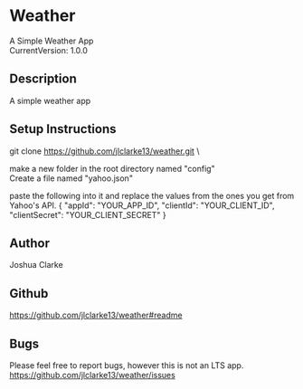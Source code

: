 # Weather
A Simple Weather App\
CurrentVersion: 1.0.0

## Description
A simple weather app

## Setup Instructions
git clone https://github.com/jlclarke13/weather.git \

make a new folder in the root directory named "config"\
Create a file named "yahoo.json"

paste the following into it and replace the values from the ones you get from Yahoo's API.
{
  "appId": "YOUR_APP_ID",
  "clientId": "YOUR_CLIENT_ID",
  "clientSecret": "YOUR_CLIENT_SECRET"
}

## Author
Joshua Clarke

## Github
https://github.com/jlclarke13/weather#readme

## Bugs
Please feel free to report bugs, however this is not an LTS app.\
https://github.com/jlclarke13/weather/issues
